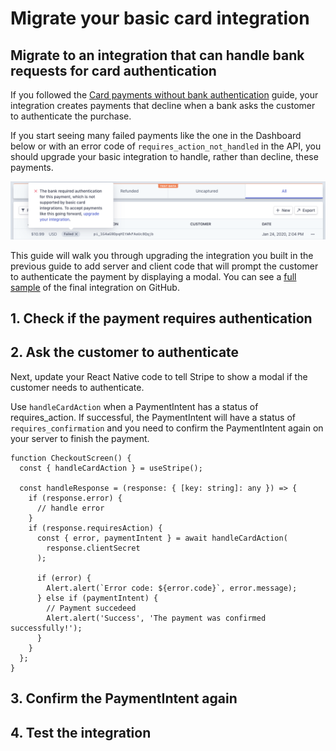 # Migrate your basic card integration

## Migrate to an integration that can handle bank requests for card authentication

If you followed the [Card payments without bank authentication](https://stripe.com/docs/payments/without-card-authentication) guide, your integration creates payments that decline when a bank asks the customer to authenticate the purchase.

If you start seeing many failed payments like the one in the Dashboard below or with an error code of `requires_action_not_handled` in the API, you should upgrade your basic integration to handle, rather than decline, these payments.

![Card failed dashboard](./assets/card-failed-dashboard.png)

This guide will walk you through upgrading the integration you built in the previous guide to add server and client code that will prompt the customer to authenticate the payment by displaying a modal. You can see a [full sample](https://github.com/stripe-samples/accept-a-card-payment/tree/master/without-webhooks) of the final integration on GitHub.

## 1. Check if the payment requires authentication

## 2. Ask the customer to authenticate

Next, update your React Native code to tell Stripe to show a modal if the customer needs to authenticate.

Use `handleCardAction` when a PaymentIntent has a status of requires_action. If successful, the PaymentIntent will have a status of `requires_confirmation` and you need to confirm the PaymentIntent again on your server to finish the payment.

```tsx
function CheckoutScreen() {
  const { handleCardAction } = useStripe();

  const handleResponse = (response: { [key: string]: any }) => {
    if (response.error) {
      // handle error
    }
    if (response.requiresAction) {
      const { error, paymentIntent } = await handleCardAction(
        response.clientSecret
      );

      if (error) {
        Alert.alert(`Error code: ${error.code}`, error.message);
      } else if (paymentIntent) {
        // Payment succedeed
        Alert.alert('Success', 'The payment was confirmed successfully!');
      }
    }
  };
}
```

## 3. Confirm the PaymentIntent again

## 4. Test the integration
